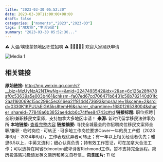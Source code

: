 ```yaml
---
title: "2023-03-30 05:52:30"
date: 2023-03-30T11:00:00+08:00
draft: false
categories: ["moments","2023","2023-03"]
tags: ["朋友圈","生活记录"]
summary: "2023-03-30 05:52:30..."
---
```


⚠️ 大温/埃德蒙顿地区职位招聘 ⚠️
🙋🙋‍♀️🙋‍♂️ 欢迎大家踊跃申请

![Media 1](/Moments/photos/2023-03-30/202303300552300.jpg)

## 相关链接

**原始链接:** http://mp.weixin.qq.com/s?__biz=MzUyNzA2NTAwNg==&mid=2247493542&idx=2&sn=6c125a28ff478af0c53639a5e003b461&chksm=fa07ed67cd706471b6431c56b782140d01fc2aa1160069c15ac299c5ec616ea21f814d473693&mpshare=1&scene=2&srcid=0330K1KPUUsElGA5ks8temH6&sharer_sharetime=1680126538004&sharer_shareid=77848a6b3852ae4dcb6c74ffee84743c#rd
**链接标题:** 职位招聘 | 全职/兼职移民文案师，支持加拿大多地区申请！
**来源:** 新时代留学移民法律事务所
**本地链接:** [查看完整内容](/link_content/2023/03/2023-03-30-1/link_content/)
**链接摘要:** 寻找全城最会的你招聘岗位移民文案师全职/兼职 · 临时岗位 · 可转正 · 可多地工作岗位要求Cover一年的员工产假（2023年6月 - 2024年6月），工作表现优异者可转正；有一年以上相关经验者优先；雅思6.5以上，中英文流利；细心认真负责；持有效工作签证，可在加拿大合法工作；可以选择在阿省Edmonton或卑诗省Richmond工作。暂不支持完全远程。简历投递感兴趣请发英文简历和英文自荐信...
**包含图片:** 11 张

